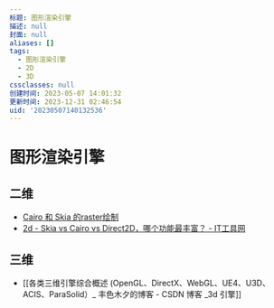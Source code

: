 ```yaml
---
标题: 图形渲染引擎
描述: null
封面: null
aliases: []
tags:
  - 图形渲染引擎
  - 2D
  - 3D
cssclasses: null
创建时间: 2023-05-07 14:01:32
更新时间: 2023-12-31 02:46:54
uid: '20230507140132536'
---
```


# 图形渲染引擎

## 二维

- [Cairo 和 Skia 的raster绘制](http://www.funwoow.com/cairo-skia-raster/)
- [2d - Skia vs Cairo vs Direct2D，哪个功能最丰富？ - IT工具网](https://www.coder.work/article/6749651)

## 三维

- [[各类三维引擎综合概述 (OpenGL、DirectX、WebGL、UE4、U3D、ACIS、ParaSolid）_ 丰色木夕的博客 - CSDN 博客 _3d 引擎]]
